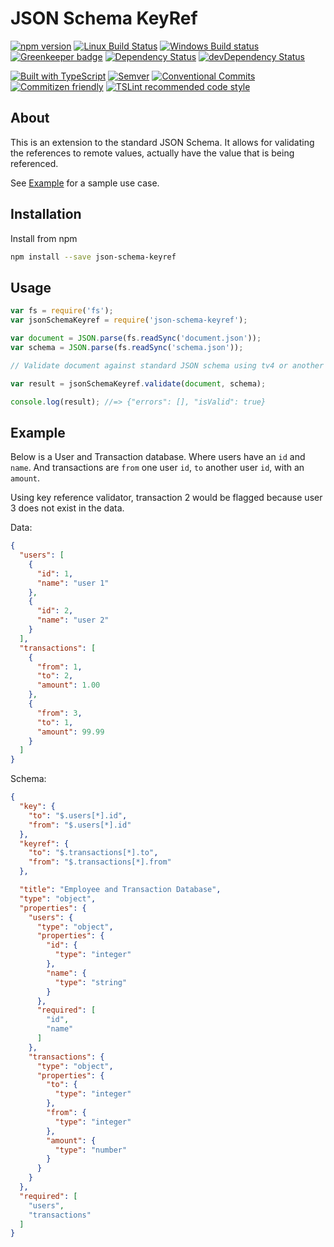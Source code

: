 # JSON Schema KeyRef

<!-- current project status -->
[![npm version](https://img.shields.io/npm/v/json-schema-keyref.svg)](https://www.npmjs.com/package/json-schema-keyref)
[![Linux Build Status](https://travis-ci.org/ChristianMurphy/json-schema-keyref.svg?branch=master)](https://travis-ci.org/ChristianMurphy/json-schema-keyref)
[![Windows Build status](https://ci.appveyor.com/api/projects/status/kb6d2293rbmtoimj/branch/master?svg=true)](https://ci.appveyor.com/project/ChristianMurphy/json-schema-keyref/branch/master)
[![Greenkeeper badge](https://badges.greenkeeper.io/ChristianMurphy/json-schema-keyref.svg)](https://greenkeeper.io/)
[![Dependency Status](https://david-dm.org/ChristianMurphy/json-schema-keyref.svg)](https://david-dm.org/ChristianMurphy/json-schema-keyref)
[![devDependency Status](https://david-dm.org/ChristianMurphy/json-schema-keyref/dev-status.svg)](https://david-dm.org/ChristianMurphy/json-schema-keyref?type=dev)

<!-- standards and technologies used in project -->
[![Built with TypeScript](https://img.shields.io/badge/built_with-typescript-blue.svg)](https://www.typescriptlang.org/)
[![Semver](http://img.shields.io/SemVer/2.0.0.png)](http://semver.org/spec/v2.0.0.html)
[![Conventional Commits](https://img.shields.io/badge/Conventional%20Commits-1.0.0-yellow.svg)](https://conventionalcommits.org)
[![Commitizen friendly](https://img.shields.io/badge/commitizen-friendly-brightgreen.svg)](http://commitizen.github.io/cz-cli/)
[![TSLint recommended code style](https://img.shields.io/badge/code_style-TSLint-brightgreen.svg?style=flat)](https://github.com/palantir/tslint/blob/master/src/configs/recommended.ts)

## About

This is an extension to the standard JSON Schema. It allows for validating the
references to remote values, actually have the value that is being referenced.

See [Example](#example) for a sample use case.

## Installation

Install from npm

``` sh
npm install --save json-schema-keyref
```

## Usage

``` js
var fs = require('fs');
var jsonSchemaKeyref = require('json-schema-keyref');

var document = JSON.parse(fs.readSync('document.json'));
var schema = JSON.parse(fs.readSync('schema.json'));

// Validate document against standard JSON schema using tv4 or another library

var result = jsonSchemaKeyref.validate(document, schema);

console.log(result); //=> {"errors": [], "isValid": true}
```

## Example

Below is a User and Transaction database. Where users have an `id` and `name`.
And transactions are `from` one user `id`, `to` another user `id`, with an
`amount`.

Using key reference validator, transaction 2 would be flagged because user 3
does not exist in the data.

Data:

``` json
{
  "users": [
    {
      "id": 1,
      "name": "user 1"
    },
    {
      "id": 2,
      "name": "user 2"
    }
  ],
  "transactions": [
    {
      "from": 1,
      "to": 2,
      "amount": 1.00
    },
    {
      "from": 3,
      "to": 1,
      "amount": 99.99
    }
  ]
}
```

Schema:

``` json
{
  "key": {
    "to": "$.users[*].id",
    "from": "$.users[*].id"
  },
  "keyref": {
    "to": "$.transactions[*].to",
    "from": "$.transactions[*].from"
  },

  "title": "Employee and Transaction Database",
  "type": "object",
  "properties": {
    "users": {
      "type": "object",
      "properties": {
        "id": {
          "type": "integer"
        },
        "name": {
          "type": "string"
        }
      },
      "required": [
        "id",
        "name"
      ]
    },
    "transactions": {
      "type": "object",
      "properties": {
        "to": {
          "type": "integer"
        },
        "from": {
          "type": "integer"
        },
        "amount": {
          "type": "number"
        }
      }
    }
  },
  "required": [
    "users",
    "transactions"
  ]
}
```
